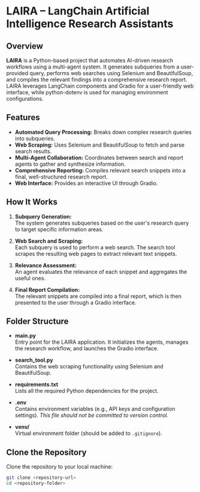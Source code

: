 # LAIRA – LangChain Artificial Intelligence Research Assistants

## Overview
**LAIRA** is a Python-based project that automates AI-driven research workflows using a multi-agent system. It generates subqueries from a user-provided query, performs web searches using Selenium and BeautifulSoup, and compiles the relevant findings into a comprehensive research report. LAIRA leverages LangChain components and Gradio for a user-friendly web interface, while python-dotenv is used for managing environment configurations.

## Features
- **Automated Query Processing:** Breaks down complex research queries into subqueries.
- **Web Scraping:** Uses Selenium and BeautifulSoup to fetch and parse search results.
- **Multi-Agent Collaboration:** Coordinates between search and report agents to gather and synthesize information.
- **Comprehensive Reporting:** Compiles relevant search snippets into a final, well-structured research report.
- **Web Interface:** Provides an interactive UI through Gradio.

## How It Works
1. **Subquery Generation:**  
   The system generates subqueries based on the user's research query to target specific information areas.

2. **Web Search and Scraping:**  
   Each subquery is used to perform a web search. The search tool scrapes the resulting web pages to extract relevant text snippets.

3. **Relevance Assessment:**  
   An agent evaluates the relevance of each snippet and aggregates the useful ones.

4. **Final Report Compilation:**  
   The relevant snippets are compiled into a final report, which is then presented to the user through a Gradio interface.

## Folder Structure
- **main.py**  
  Entry point for the LAIRA application. It initializes the agents, manages the research workflow, and launches the Gradio interface.
  
- **search_tool.py**  
  Contains the web scraping functionality using Selenium and BeautifulSoup.
  
- **requirements.txt**  
  Lists all the required Python dependencies for the project.
  
- **.env**  
  Contains environment variables (e.g., API keys and configuration settings). *This file should not be committed to version control.*
  
- **venv/**  
  Virtual environment folder (should be added to `.gitignore`).

## Clone the Repository
Clone the repository to your local machine:
```bash
git clone <repository-url>
cd <repository-folder>
